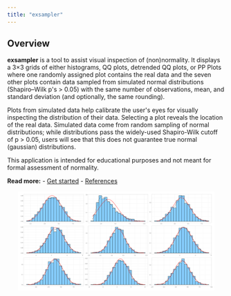 ```yaml
---
title: "exsampler"
---
```


## Overview

**exsampler** is a tool to assist visual inspection of (non)normality. It displays a 3×3 grids of either histograms, QQ plots, detrended QQ plots, or PP Plots where one randomly assigned plot contains the real data and the seven other plots contain data sampled from simulated normal distributions (Shapiro–Wilk p's \> 0.05) with the same number of observations, mean, and standard deviation (and optionally, the same rounding).

Plots from simulated data help calibrate the user's eyes for visually inspecting the distribution of their data. Selecting a plot reveals the location of the real data. Simulated data come from random sampling of normal distributions; while distributions pass the widely-used Shapiro-Wilk cutoff of p \> 0.05, users will see that this does not guarantee true normal (gaussian) distributions.

This application is intended for educational purposes and not meant for formal assessment of normality.

**Read more:** - [Get started](articles/exsampler-get-started.html) - [References](articles/exsampler-references.html)


<img src="vignettes/fig/250825HeavySkewHistogram.png"
     alt="Histogram grid with one real panel and eight normal sims"
     style="display:block;margin:1rem auto;max-width:90%;">

